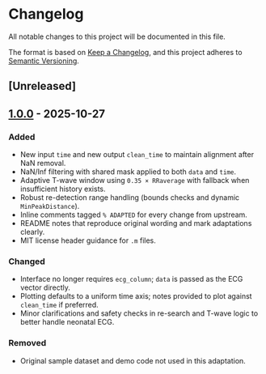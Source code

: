 # Changelog
All notable changes to this project will be documented in this file.

The format is based on [Keep a Changelog](https://keepachangelog.com/en/1.1.0/),
and this project adheres to [Semantic Versioning](https://semver.org/spec/v2.0.0.html).

## [Unreleased]

## [1.0.0] - 2025-10-27
### Added
- New input `time` and new output `clean_time` to maintain alignment after NaN removal.
- NaN/Inf filtering with shared mask applied to both `data` and `time`.
- Adaptive T-wave window using `0.35 × RRaverage` with fallback when insufficient history exists.
- Robust re-detection range handling (bounds checks and dynamic `MinPeakDistance`).
- Inline comments tagged `% ADAPTED` for every change from upstream.
- README notes that reproduce original wording and mark adaptations clearly.
- MIT license header guidance for `.m` files.

### Changed
- Interface no longer requires `ecg_column`; `data` is passed as the ECG vector directly.
- Plotting defaults to a uniform time axis; notes provided to plot against `clean_time` if preferred.
- Minor clarifications and safety checks in re-search and T-wave logic to better handle neonatal ECG.

### Removed
- Original sample dataset and demo code not used in this adaptation.

[1.0.0]: https://github.com/MGLvanVeen/PanTompkins_algorithm_neonates_MATLAB/releases/tag/v1.0.0

